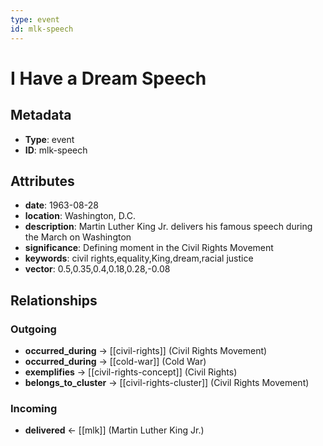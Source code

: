 ```yaml
---
type: event
id: mlk-speech
---
```


# I Have a Dream Speech

## Metadata

- **Type**: event
- **ID**: mlk-speech

## Attributes

- **date**: 1963-08-28
- **location**: Washington, D.C.
- **description**: Martin Luther King Jr. delivers his famous speech during the March on Washington
- **significance**: Defining moment in the Civil Rights Movement
- **keywords**: civil rights,equality,King,dream,racial justice
- **vector**: 0.5,0.35,0.4,0.18,0.28,-0.08

## Relationships

### Outgoing

- **occurred_during** → [[civil-rights]] (Civil Rights Movement)
- **occurred_during** → [[cold-war]] (Cold War)
- **exemplifies** → [[civil-rights-concept]] (Civil Rights)
- **belongs_to_cluster** → [[civil-rights-cluster]] (Civil Rights Movement)

### Incoming

- **delivered** ← [[mlk]] (Martin Luther King Jr.)

